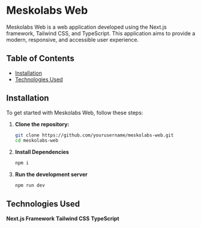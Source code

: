 # Meskolabs Web

Meskolabs Web is a web application developed using the Next.js framework, Tailwind CSS, and TypeScript. This application aims to provide a modern, responsive, and accessible user experience.

## Table of Contents

- [Installation](#installation)
- [Technologies Used](#technologies-used)

## Installation

To get started with Meskolabs Web, follow these steps:

1. **Clone the repository:**

   ```bash
   git clone https://github.com/yourusername/meskolabs-web.git
   cd meskolabs-web
   ```

2. **Install Dependencies**

   ```bash
   npm i
   ```

3. **Run the development server**
   ```bash
   npm run dev
   ```

## Technologies Used

**Next.js Framework**
**Tailwind CSS**
**TypeScript**
